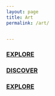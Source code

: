```yaml
---
layout: page
title: Art
permalink: /art/


---
```


<style>

.wrapper {
  max-width: 100%;
  <!-- height: 100%; -->
}


</style>


<link rel="stylesheet" type="text/css" media="all" href="custom.css" />


<div class="panels">
  <div class="panels__container">
    <a href="#" class="panel">
      <div class="panel__content" style="background-image: url(https://unsplash.it/1000/1100/?image=786);">
      <h3 class="panel__title">EXPLORE</h3>
      </div>
    </a>
    <a href="#" class="panel">
      <div class="panel__content" style="background-image: url(https://unsplash.it/1000/1100/?image=883)">
      <h3 class="panel__title">DISCOVER</h3>
      </div>
    </a>
    <a href="#" class="panel">
      <div class="panel__content" style="background-image: url(https://unsplash.it/1000/1100/?image=786);">
      <h3 class="panel__title">EXPLORE</h3>
      </div>
    </a>
  </div>
</div>

<!-- <div class="container">
  <div id="music" class="section">
    <div class="content">
    <a href="{{ site.art_medium.music.url}}">
      <h1>Music</h1>
    </a>
    </div>
    <div class="overlay"></div>
  </div>
</div>

<div class="container">
  <div id="photography" class="section">
    <div class="content">
      <a href="{{ site.art_medium.photography.url}}">
        <h1>Photography</h1>
      </a>
    </div>
    <div class="overlay"></div>
  </div>
</div>

<div class="container">
  <div id="painting" class="section">
    <div class="content">
      <a href="{{ site.art_medium.paint.url}}">
        <h1>Painting</h1>
      </a>
    </div>
    <div class="overlay"></div>
  </div>
</div> -->



<!-- ![Boy and a Boulder](boulder_bum.jpg) -->
